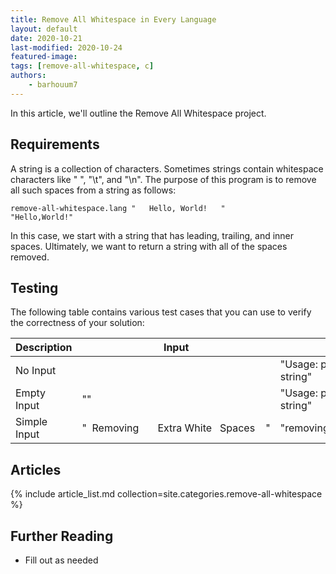 ```yaml
---
title: Remove All Whitespace in Every Language
layout: default
date: 2020-10-21
last-modified: 2020-10-24
featured-image:
tags: [remove-all-whitespace, c]
authors:
    - barhouum7
---
```


In this article, we'll outline the Remove All Whitespace project. 

## Requirements

A string is a collection of characters. Sometimes strings contain whitespace characters like " ", "\t", and "\n". 
The purpose of this program is to remove all such spaces from a string as follows:

```
remove-all-whitespace.lang "   Hello, World!   "
"Hello,World!"
```

In this case, we start with a string that has leading, trailing, and inner spaces. Ultimately, we want to
return a string with all of the spaces removed.

## Testing

The following table contains various test cases that you can use to verify the 
correctness of your solution:

| Description | Input | Output |
|--------------|-------|--------|
| No Input | | "Usage: please provide a string" |
| Empty Input | "" | "Usage: please provide a string" |
| Simple Input | "&nbsp;&nbsp;Removing&nbsp;&nbsp;&nbsp;&nbsp;&nbsp;&nbsp;&nbsp;Extra&nbsp;White&nbsp;&nbsp;&nbsp;Spaces&nbsp;&nbsp;&nbsp;&nbsp;" | "removingExtraWhiteSpaces" |

## Articles

{% include article_list.md collection=site.categories.remove-all-whitespace %}

## Further Reading

- Fill out as needed
